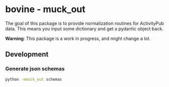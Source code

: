 # bovine - muck_out

The goal of this package is to provide normalization
routines for ActivityPub data. This means you input
some dictionary and get a pydantic object back.

__Warning__: This package is a work in progress, and might
change a lot.

## Development

### Generate json schemas

```bash
python -mmuck_out schemas
```
